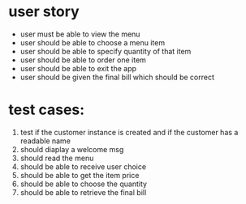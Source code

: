 # user story

- user must be able to view the menu
- user should be able to choose a menu item
- user should be able to specify quantity of that item
- user should be able to order one item
- user should be able to exit the app
- user should be given the final bill which should be correct

# test cases:

1. test if the customer instance is created and if the customer has a readable name
2. should diaplay a welcome msg
3. should read the menu
4. should be able to receive user choice
5. should be able to get the item price
6. should be able to choose the quantity
7. should be able to retrieve the final bill
